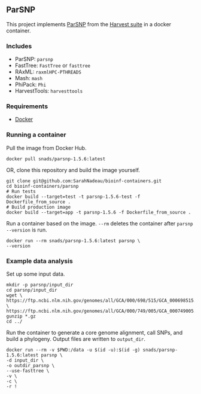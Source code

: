 ## ParSNP

This project implements [ParSNP](https://github.com/marbl/parsnp) from the [Harvest suite](https://harvest.readthedocs.io/en/latest/) in a docker container.

### Includes
- ParSNP: `parsnp`
- FastTree: `FastTree` or `fasttree`
- RAxML: `raxmlHPC-PTHREADS`
- Mash: `mash`
- PhiPack: `Phi`
- HarvestTools: `harvesttools`

### Requirements
- [Docker](https://docs.docker.com/get-docker/) 

### Running a container
Pull the image from Docker Hub.
```
docker pull snads/parsnp-1.5.6:latest
```
OR, clone this repository and build the image yourself.
```
git clone git@github.com:SarahNadeau/bioinf-containers.git
cd bioinf-containers/parsnp
# Run tests
docker build --target=test -t parsnp-1.5.6-test -f Dockerfile_from_source .
# Build production image
docker build --target=app -t parsnp-1.5.6 -f Dockerfile_from_source .
```

Run a container based on the image. `--rm` deletes the container after `parsnp --version` is run.
```
docker run --rm snads/parsnp-1.5.6:latest parsnp \
--version
```

### Example data analysis
Set up some input data.
```
mkdir -p parsnp/input_dir
cd parsnp/input_dir
wget \
https://ftp.ncbi.nlm.nih.gov/genomes/all/GCA/000/698/515/GCA_000698515.1_CFSAN000661_01.0/GCA_000698515.1_CFSAN000661_01.0_genomic.fna.gz \
https://ftp.ncbi.nlm.nih.gov/genomes/all/GCA/000/749/005/GCA_000749005.1_CFSAN000669_01.0/GCA_000749005.1_CFSAN000669_01.0_genomic.fna.gz
gunzip *.gz
cd ../
```
Run the container to generate a core genome alignment, call SNPs, and build a phylogeny. Output files are written to `output_dir`.
```
docker run --rm -v $PWD:/data -u $(id -u):$(id -g) snads/parsnp-1.5.6:latest parsnp \
-d input_dir \
-o outdir_parsnp \
--use-fasttree \
-v \
-c \
-r !
```
